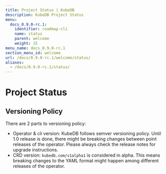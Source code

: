 ```yaml
---
title: Project Status | KubeDB
description: KubeDB Project Status
menu:
  docs_0.9.0-rc.1:
    identifier: roadmap-cli
    name: status
    parent: welcome
    weight: 15
menu_name: docs_0.9.0-rc.1
section_menu_id: welcome
url: /docs/0.9.0-rc.1/welcome/status/
aliases:
  - /docs/0.9.0-rc.1/status/
---
```


# Project Status

## Versioning Policy

There are 2 parts to versioning policy:

 - Operator & cli version: KubeDB follows semver versioning policy. Until 1.0 release is done, there might be breaking changes between point releases of the operator. Please always check the release notes for upgrade instructions.
 - CRD version: `kubedb.com/v1alpha1` is considered in alpha. This means breaking changes to the YAML format might happen among different releases of the operator.
